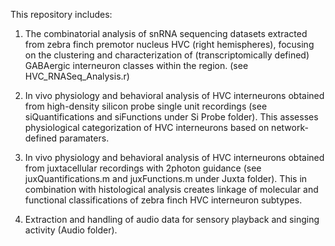 This repository includes:
1. The combinatorial analysis of snRNA sequencing datasets extracted from zebra finch premotor nucleus HVC (right hemispheres), focusing on the clustering and characterization of (transcriptomically defined) GABAergic interneuron classes within the region. (see HVC_RNASeq_Analysis.r)

2. In vivo physiology and behavioral analysis of HVC interneurons obtained from high-density silicon probe single unit recordings (see siQuantifications and siFunctions under Si Probe folder). This assesses physiological categorization of HVC interneurons based on network-defined paramaters.

3. In vivo physiology and behavioral analysis of HVC interneurons obtained from juxtacellular recordings with 2photon guidance (see juxQuantifications.m and juxFunctions.m under Juxta folder). This in combination with histological analysis creates linkage of molecular and functional classifications of zebra finch HVC interneuron subtypes.

4. Extraction and handling of audio data for sensory playback and singing activity (Audio folder). 
